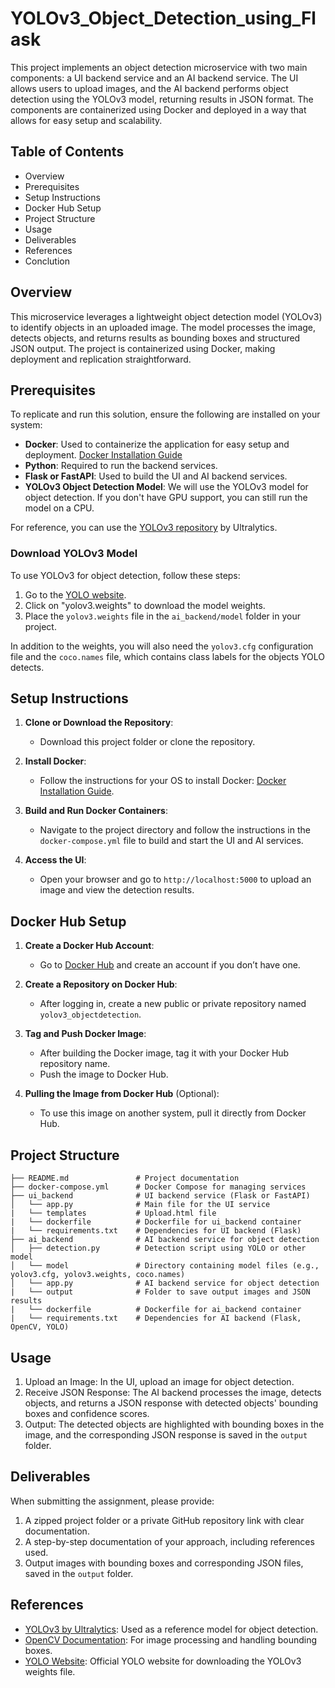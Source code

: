 # YOLOv3_Object_Detection_using_Flask


This project implements an object detection microservice with two main components: a UI backend service and an AI backend service. The UI allows users to upload images, and the AI backend performs object detection using the YOLOv3 model, returning results in JSON format. The components are containerized using Docker and deployed in a way that allows for easy setup and scalability.

## Table of Contents
- Overview
- Prerequisites
- Setup Instructions
- Docker Hub Setup
- Project Structure
- Usage
- Deliverables
- References
- Conclution

## Overview

This microservice leverages a lightweight object detection model (YOLOv3) to identify objects in an uploaded image. The model processes the image, detects objects, and returns results as bounding boxes and structured JSON output. The project is containerized using Docker, making deployment and replication straightforward.

## Prerequisites

To replicate and run this solution, ensure the following are installed on your system:

- **Docker**: Used to containerize the application for easy setup and deployment. [Docker Installation Guide](https://docs.docker.com/get-docker/)
- **Python**: Required to run the backend services.
- **Flask or FastAPI**: Used to build the UI and AI backend services.
- **YOLOv3 Object Detection Model**: We will use the YOLOv3 model for object detection. If you don't have GPU support, you can still run the model on a CPU.

For reference, you can use the [YOLOv3 repository](https://github.com/ultralytics/yolov3) by Ultralytics.

### Download YOLOv3 Model

To use YOLOv3 for object detection, follow these steps:

1. Go to the [YOLO website](https://pjreddie.com/darknet/yolo/).
2. Click on "yolov3.weights" to download the model weights.
3. Place the `yolov3.weights` file in the `ai_backend/model` folder in your project.

In addition to the weights, you will also need the `yolov3.cfg` configuration file and the `coco.names` file, which contains class labels for the objects YOLO detects.

## Setup Instructions

1. **Clone or Download the Repository**:
   - Download this project folder or clone the repository.

2. **Install Docker**:
   - Follow the instructions for your OS to install Docker: [Docker Installation Guide](https://docs.docker.com/get-docker/).

3. **Build and Run Docker Containers**:
   - Navigate to the project directory and follow the instructions in the `docker-compose.yml` file to build and start the UI and AI services.

4. **Access the UI**:
   - Open your browser and go to `http://localhost:5000` to upload an image and view the detection results.

## Docker Hub Setup

1. **Create a Docker Hub Account**:
   - Go to [Docker Hub](https://hub.docker.com/) and create an account if you don’t have one.

2. **Create a Repository on Docker Hub**:
   - After logging in, create a new public or private repository named `yolov3_objectdetection`.

3. **Tag and Push Docker Image**:
   - After building the Docker image, tag it with your Docker Hub repository name.
   - Push the image to Docker Hub.

4. **Pulling the Image from Docker Hub** (Optional):
   - To use this image on another system, pull it directly from Docker Hub.

## Project Structure

```
├── README.md               # Project documentation
├── docker-compose.yml      # Docker Compose for managing services
├── ui_backend              # UI backend service (Flask or FastAPI)
│   └── app.py              # Main file for the UI service
|   └── templates           # Upload.html file
|   └── dockerfile          # Dockerfile for ui_backend container
|   └── requirements.txt    # Dependencies for UI backend (Flask)
├── ai_backend              # AI backend service for object detection
│   ├── detection.py        # Detection script using YOLO or other model
│   └── model               # Directory containing model files (e.g., yolov3.cfg, yolov3.weights, coco.names)
│   └── app.py              # AI backend service for object detection
|   └── output              # Folder to save output images and JSON results
|   └── dockerfile          # Dockerfile for ai_backend container
|   └── requirements.txt    # Dependencies for AI backend (Flask, OpenCV, YOLO)
```

## Usage

1. Upload an Image: In the UI, upload an image for object detection.
2. Receive JSON Response: The AI backend processes the image, detects objects, and returns a JSON response with detected objects' bounding boxes and confidence scores.
3. Output: The detected objects are highlighted with bounding boxes in the image, and the corresponding JSON response is saved in the `output` folder.

## Deliverables

When submitting the assignment, please provide:

1. A zipped project folder or a private GitHub repository link with clear documentation.
2. A step-by-step documentation of your approach, including references used.
3. Output images with bounding boxes and corresponding JSON files, saved in the `output` folder.

## References

- [YOLOv3 by Ultralytics](https://github.com/ultralytics/yolov3): Used as a reference model for object detection.
- [OpenCV Documentation](https://docs.opencv.org/): For image processing and handling bounding boxes.
- [YOLO Website](https://pjreddie.com/darknet/yolo/): Official YOLO website for downloading the YOLOv3 weights file.
